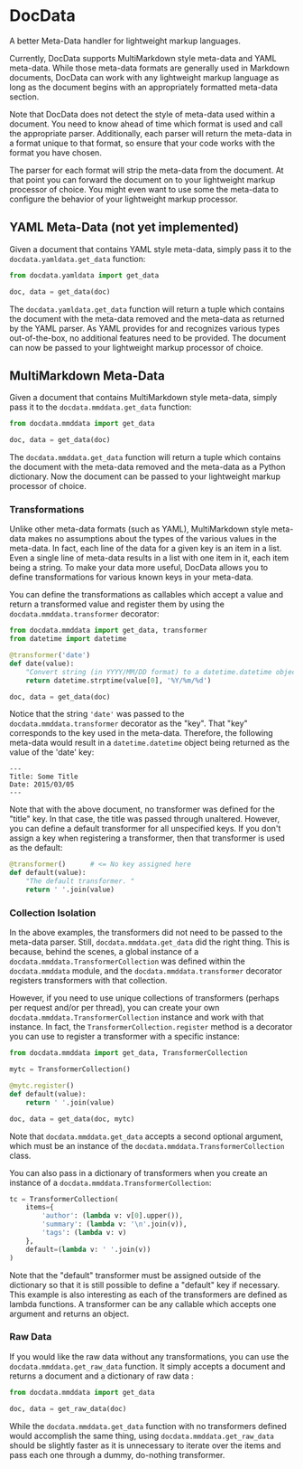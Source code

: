 DocData
=======

A better Meta-Data handler for lightweight markup languages.

Currently, DocData supports MultiMarkdown style meta-data and YAML meta-data.
While those meta-data formats are generally used in Markdown documents, DocData
can work with any lightweight markup language as long as the document begins with
an appropriately formatted meta-data section.

Note that DocData does not detect the style of meta-data used within a document.
You need to know ahead of time which format is used and call the appropriate
parser.  Additionally, each parser will return the meta-data in a format unique to
that format, so ensure that your code works with the format you have chosen.

The parser for each format will strip the meta-data from the document. At that
point you can forward the document on to your lightweight markup processor of
choice. You might even want to use some the meta-data to configure the behavior
of your lightweight markup processor.

YAML Meta-Data (not yet implemented)
--------------

Given a document that contains YAML style meta-data, simply pass it to
the `docdata.yamldata.get_data` function:

```python
from docdata.yamldata import get_data

doc, data = get_data(doc)
```

The `docdata.yamldata.get_data` function will return a tuple which contains the
document with the meta-data removed and the meta-data as returned by the YAML
parser. As YAML provides for and recognizes various types out-of-the-box,
no additional features need to be provided. The document can now be passed to
your lightweight markup processor of choice.

MultiMarkdown Meta-Data
-----------------------

Given a document that contains MultiMarkdown style meta-data, simply pass it to
the `docdata.mmddata.get_data` function:

```python
from docdata.mmddata import get_data

doc, data = get_data(doc)
```

The `docdata.mmddata.get_data` function will return a tuple which contains the
document with the meta-data removed and the meta-data as a Python dictionary.
Now the document can be passed to your lightweight markup processor of choice.

### Transformations

Unlike other meta-data formats (such as YAML), MultiMarkdown style meta-data
makes no assumptions about the types of the various values in the meta-data.
In fact, each line of the data for a given key is an item in a list. Even
a single line of meta-data results in a list with one item in it, each item
being a string. To make your data more useful, DocData allows you to define
transformations for various known keys in your meta-data.

You can define the transformations as callables which accept a value and
return a transformed value and register them by using the
`docdata.mmddata.transformer` decorator:

```python
from docdata.mmddata import get_data, transformer
from datetime import datetime

@transformer('date')
def date(value):
    "Convert string (in YYYY/MM/DD format) to a datetime.datetime object. "
    return datetime.strptime(value[0], '%Y/%m/%d')

doc, data = get_data(doc)
```

Notice that the string `'date'` was passed to the `docdata.mmddata.transformer`
decorator as the "key". That "key" corresponds to the key used in the meta-data.
Therefore, the following meta-data would result in a `datetime.datetime` object
being returned as the value of the 'date' key:

```
---
Title: Some Title
Date: 2015/03/05
---
```

Note that with the above document, no transformer was defined for the "title" key.
In that case, the title was passed through unaltered. However, you can define a
default transformer for all unspecified keys. If you don't assign a key when
registering a transformer, then that transformer is used as the default:

```python
@transformer()      # <= No key assigned here
def default(value):
    "The default transformer. "
    return ' '.join(value)
```

### Collection Isolation

In the above examples, the transformers did not need to be passed to the
meta-data parser. Still, `docdata.mmddata.get_data` did the right thing.
This is because, behind the scenes, a global instance of a
`docdata.mmddata.TransformerCollection` was defined within the `docdata.mmddata`
module, and the `docdata.mmddata.transformer` decorator registers transformers
with that collection.

However, if you need to use unique collections of transformers (perhaps per
request and/or per thread), you can create your own
`docdata.mmddata.TransformerCollection` instance and work with that instance.
In fact, the `TransformerCollection.register` method is a decorator you
can use to register a transformer with a specific instance:

```python
from docdata.mmddata import get_data, TransformerCollection

mytc = TransformerCollection()

@mytc.register()
def default(value):
    return ' '.join(value)

doc, data = get_data(doc, mytc)
```

Note that `docdata.mmddata.get_data` accepts a second optional argument, which
must be an instance of the `docdata.mmddata.TransformerCollection` class.

You can also pass in a dictionary of transformers when you create an instance
of a `docdata.mmddata.TransformerCollection`:

```python
tc = TransformerCollection(
    items={
        'author': (lambda v: v[0].upper()),
        'summary': (lambda v: '\n'.join(v)),
        'tags': (lambda v: v)
    },
    default=(lambda v: ' '.join(v))
)
```

Note that the "default" transformer must be assigned outside of the dictionary
so that it is still possible to define a "default" key if necessary. This
example is also interesting as each of the transformers are defined as
lambda functions. A transformer can be any callable which accepts one argument
and returns an object.

### Raw Data

If you would like the raw data without any transformations, you can use the
`docdata.mmddata.get_raw_data` function. It simply accepts a document and
returns a document and a dictionary of raw data :

```python
from docdata.mmddata import get_data

doc, data = get_raw_data(doc)
```

While the `docdata.mmddata.get_data` function with no transformers defined would
accomplish the same thing, using `docdata.mmddata.get_raw_data` should be slightly
faster as it is unnecessary to iterate over the items and pass each one through
a dummy, do-nothing transformer.
